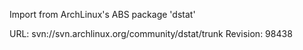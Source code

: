 Import from ArchLinux's ABS package 'dstat'

URL: svn://svn.archlinux.org/community/dstat/trunk
Revision: 98438

